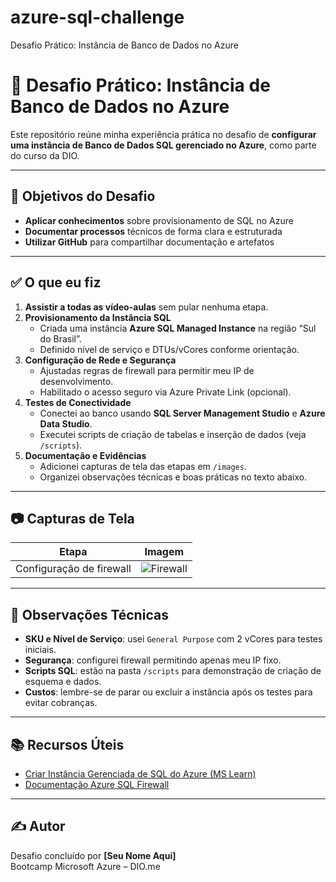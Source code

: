 # azure-sql-challenge
Desafio Prático: Instância de Banco de Dados no Azure

# 🚀 Desafio Prático: Instância de Banco de Dados no Azure

Este repositório reúne minha experiência prática no desafio de **configurar uma instância de Banco de Dados SQL gerenciado no Azure**, como parte do curso da DIO.

---

## 🎯 Objetivos do Desafio

- **Aplicar conhecimentos** sobre provisionamento de SQL no Azure  
- **Documentar processos** técnicos de forma clara e estruturada  
- **Utilizar GitHub** para compartilhar documentação e artefatos  

---

## ✅ O que eu fiz

1. **Assistir a todas as vídeo-aulas** sem pular nenhuma etapa.  
2. **Provisionamento da Instância SQL**  
   - Criada uma instância **Azure SQL Managed Instance** na região “Sul do Brasil”.  
   - Definido nível de serviço e DTUs/vCores conforme orientação.  
3. **Configuração de Rede e Segurança**  
   - Ajustadas regras de firewall para permitir meu IP de desenvolvimento.  
   - Habilitado o acesso seguro via Azure Private Link (opcional).  
4. **Testes de Conectividade**  
   - Conectei ao banco usando **SQL Server Management Studio** e **Azure Data Studio**.  
   - Executei scripts de criação de tabelas e inserção de dados (veja `/scripts`).  
5. **Documentação e Evidências**  
   - Adicionei capturas de tela das etapas em `/images`.  
   - Organizei observações técnicas e boas práticas no texto abaixo.

---

## 📷 Capturas de Tela

| Etapa                     | Imagem                                            |
|---------------------------|---------------------------------------------------|
| Configuração de firewall  | ![Firewall](images/configuracao-firewall.png)   |
     

---

## 🔧 Observações Técnicas

- **SKU e Nível de Serviço**: usei `General Purpose` com 2 vCores para testes iniciais.  
- **Segurança**: configurei firewall permitindo apenas meu IP fixo.  
- **Scripts SQL**: estão na pasta `/scripts` para demonstração de criação de esquema e dados.  
- **Custos**: lembre-se de parar ou excluir a instância após os testes para evitar cobranças.

---

## 📚 Recursos Úteis

- [Criar Instância Gerenciada de SQL do Azure (MS Learn)](https://learn.microsoft.com/pt-br/azure/azure-sql/managed-instance/quickstart-create-managed-instance)  
- [Documentação Azure SQL Firewall](https://learn.microsoft.com/pt-br/azure/azure-sql/database/firewall-configure)  

---

## ✍️ Autor

Desafio concluído por **[Seu Nome Aqui]**  
Bootcamp Microsoft Azure – DIO.me  

